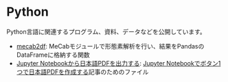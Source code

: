 # Python
Python言語に関連するプログラム、資料、データなどを公開しています。

* [mecab2df](./mecab2df/): MeCabモジュールで形態素解析を行い、結果をPandasのDataFrameに格納する関数
* [Jupyter Notebookから日本語PDFを出力する](./Jupyter_PDF/): [Jupyter Notebookでボタン1つで日本語PDFを作成する](https://mana.bi/wiki.cgi?page=Jupyter+Notebook%A4%C7%A5%DC%A5%BF%A5%F31%A4%C4%A4%C7%C6%FC%CB%DC%B8%ECPDF%A4%F2%BA%EE%C0%AE%A4%B9%A4%EB)記事のためのファイル